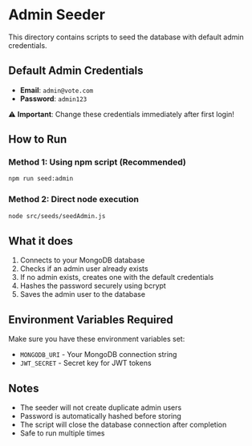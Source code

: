 # Admin Seeder

This directory contains scripts to seed the database with default admin credentials.

## Default Admin Credentials

- **Email**: `admin@vote.com`
- **Password**: `admin123`

⚠️ **Important**: Change these credentials immediately after first login!

## How to Run

### Method 1: Using npm script (Recommended)
```bash
npm run seed:admin
```

### Method 2: Direct node execution
```bash
node src/seeds/seedAdmin.js
```

## What it does

1. Connects to your MongoDB database
2. Checks if an admin user already exists
3. If no admin exists, creates one with the default credentials
4. Hashes the password securely using bcrypt
5. Saves the admin user to the database

## Environment Variables Required

Make sure you have these environment variables set:

- `MONGODB_URI` - Your MongoDB connection string
- `JWT_SECRET` - Secret key for JWT tokens

## Notes

- The seeder will not create duplicate admin users
- Password is automatically hashed before storing
- The script will close the database connection after completion
- Safe to run multiple times

